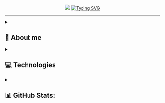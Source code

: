 <p align="center">
  <img src="https://github-widgetbox.vercel.app/api/profile?username=PoProstuWitold&data=followers,repositories,stars,commits&theme=darkmode">
  <a href="https://git.io/typing-svg"><img src="https://readme-typing-svg.herokuapp.com?font=Fira+Code&weight=600&size=26&duration=1200&pause=300&color=29C977&center=true&vCenter=true&multiline=true&repeat=false&width=520&height=100&lines=Hello%2C+I'm+Witold+Zawada.;Junior+TypeScript+%26+Go+developer." alt="Typing SVG" /></a>
</p>

<hr />

<details>
 <summary>
   
  ## 💫 About me
  
  </summary> 
  
I'm Witold Zawada. I'm a self-taught developer from Poland, consistently growing toward a fullstack role. 

I build modern web applications with a focus on security, clean code and great user experience. I primarily work with **Node.js**, **TypeScript** and **Go**, using technologies such as Next.js, Hono and PostgreSQL.

I'm interested in selfhosting, programming, exploring new technologies and tech news. Outside of IT, I enjoy skiing, history, karaoke, video games, cooking and spending time with animals.

Currently doing my Bachelor's degree in Computer Science (Engineering) at **[Lublin University of Technology (Politechnika Lubelska)](https://pollub.pl/)**.
  
</details>
  


</details>  

<details>
 <summary>
   
   ## 💻 Technologies
  
  </summary> 

### Languages & Runtimes
![NodeJS](https://img.shields.io/badge/Node.js-43853D?style=for-the-badge&logo=node.js&logoColor=white)&nbsp;
![Deno.JS](https://img.shields.io/badge/deno.js-000000?style=for-the-badge&logo=deno&logoColor=white)&nbsp;
![Bun](https://img.shields.io/badge/Bun-%23000000.svg?style=for-the-badge&logo=bun&logoColor=white)&nbsp;
![JavaScript](https://img.shields.io/badge/JavaScript-%23323330.svg?style=for-the-badge&logo=javascript&logoColor=%23F7DF1E)&nbsp;
![TypeScript](https://img.shields.io/badge/TypeScript-%23007ACC.svg?style=for-the-badge&logo=typescript&logoColor=white)&nbsp;
![HTML5](https://img.shields.io/badge/HTML5-%23E34F26.svg?style=for-the-badge&logo=html5&logoColor=white)&nbsp;
![CSS3](https://img.shields.io/badge/CSS3-%231572B6.svg?style=for-the-badge&logo=css3&logoColor=white)&nbsp;
![Go](https://img.shields.io/badge/go-%2300ADD8.svg?style=for-the-badge&logo=go&logoColor=white)&nbsp;
![C](https://img.shields.io/badge/C-%2300599C.svg?style=for-the-badge&logo=c&logoColor=white)&nbsp;
![C++](https://img.shields.io/badge/C++-%2300599C.svg?style=for-the-badge&logo=c%2B%2B&logoColor=white)&nbsp;
![Python](https://img.shields.io/badge/Python-3670A0?style=for-the-badge&logo=python&logoColor=ffdd54)&nbsp;

### Frameworks & Libraries
![🔥Hono](https://img.shields.io/badge/🔥Hono-%23404d99.svg?style=for-the-badge&logoColor=white)&nbsp;
![Express](https://img.shields.io/badge/express.js-%23404d59.svg?style=for-the-badge&logo=express&logoColor=%2361DAFB)&nbsp;
![Nest](https://img.shields.io/badge/Nest.js-E0234E?style=for-the-badge&logo=nestjs&logoColor=white)&nbsp;
![React](https://img.shields.io/badge/React-20232A?style=for-the-badge&logo=react&logoColor=61DAFB)&nbsp;
![Next](https://img.shields.io/badge/Next.js-%23000000?style=for-the-badge&logo=nextdotjs)&nbsp;
![TailwindCSS](https://img.shields.io/badge/tailwindcss-%2338B2AC.svg?style=for-the-badge&logo=tailwind-css&logoColor=white)&nbsp;

### Databases & DevOps
![PostgreSQL](https://img.shields.io/badge/PostgreSQL-316192?style=for-the-badge&logo=postgresql&logoColor=white)&nbsp;
![MongoDB](https://img.shields.io/badge/MongoDB-4EA94B?style=for-the-badge&logo=mongodb&logoColor=white)&nbsp;
![Redis](https://img.shields.io/badge/Redis-DC382D?style=for-the-badge&logo=redis&logoColor=white)&nbsp;
![Docker](https://img.shields.io/badge/Docker-2496ED?style=for-the-badge&logo=docker&logoColor=white)&nbsp;

### Workstation
![Windows 11](https://img.shields.io/badge/Windows%2011-%230079d5.svg?style=for-the-badge&logo=Windows%2011&logoColor=white)&nbsp;
![WSL2](https://img.shields.io/badge/WSL2-FCC624?style=for-the-badge&logo=linux&logoColor=blue)&nbsp;
![Ubuntu](https://img.shields.io/badge/Ubuntu-E95420?style=for-the-badge&logo=ubuntu&logoColor=white)&nbsp;
![Arch](https://img.shields.io/badge/Arch-1793D1?logo=arch-linux&logoColor=fff&style=for-the-badge)&nbsp;

### Others
![GraphQL](https://img.shields.io/badge/-GraphQL-E10098?style=for-the-badge&logo=graphql&logoColor=white)&nbsp;
![ChatGPT](https://img.shields.io/badge/chatGPT-74aa9c?style=for-the-badge&logo=openai&logoColor=white)&nbsp;
![Cloudflare](https://img.shields.io/badge/Cloudflare-F38020?style=for-the-badge&logo=Cloudflare&logoColor=white)&nbsp;
![Vercel](https://img.shields.io/badge/vercel-%23000000.svg?style=for-the-badge&logo=vercel&logoColor=white)&nbsp;
  
</details>


<details>
 <summary>
   
  ## 📊 GitHub Stats:
  
  </summary> 

![](https://github-readme-stats.vercel.app/api?username=PoProstuWitold&theme=tokyonight&hide_border=false&include_all_commits=true&count_private=true)

![](https://github-readme-streak-stats.herokuapp.com/?user=PoProstuWitold&theme=tokyonight&hide_border=false)

![](https://github-readme-stats.vercel.app/api/top-langs/?username=PoProstuWitold&theme=tokyonight&hide_border=false&include_all_commits=true&count_private=true&layout=compact)
  
</details>
